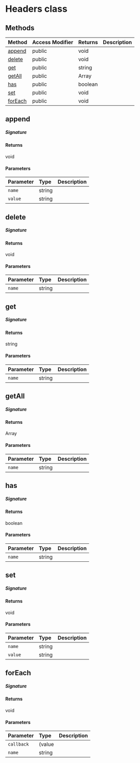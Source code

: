 # Headers class










## Methods

| Method	   | Access Modifier | Returns	| Description|
|:-------------|:----|:-------|:-----------|
|[append](#append~77220)     | public | void |  |
|[delete](#delete~76807)     | public | void |  |
|[get](#get~23352)     | public | string |  |
|[getAll](#getall~24498)     | public | Array<string> |  |
|[has](#has~34415)     | public | boolean |  |
|[set](#set~48615)     | public | void |  |
|[forEach](#foreach~90709)     | public | void |  |




## append



##### Signature

#### Returns
void

#### Parameters


| Parameter	   | Type    | Description |
|:-------------|:---------------|:------------|
| `name`    | string |  |
| `value`    | string |  |


## delete



##### Signature

#### Returns
void

#### Parameters


| Parameter	   | Type    | Description |
|:-------------|:---------------|:------------|
| `name`    | string |  |


## get



##### Signature

#### Returns
string

#### Parameters


| Parameter	   | Type    | Description |
|:-------------|:---------------|:------------|
| `name`    | string |  |


## getAll



##### Signature

#### Returns
Array<string>

#### Parameters


| Parameter	   | Type    | Description |
|:-------------|:---------------|:------------|
| `name`    | string |  |


## has



##### Signature

#### Returns
boolean

#### Parameters


| Parameter	   | Type    | Description |
|:-------------|:---------------|:------------|
| `name`    | string |  |


## set



##### Signature

#### Returns
void

#### Parameters


| Parameter	   | Type    | Description |
|:-------------|:---------------|:------------|
| `name`    | string |  |
| `value`    | string |  |


## forEach



##### Signature

#### Returns
void

#### Parameters


| Parameter	   | Type    | Description |
|:-------------|:---------------|:------------|
| `callback`    | (value |  |
| `name`    | string |  |

